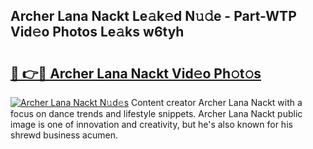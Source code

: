 ## Archer Lana Nackt Le𝚊k𝚎d N𝚞𝚍e - Part-WTP Vid𝚎o Photos Le𝚊ks w6tyh

# <h2><a href="http://fb2lh8.evod.top/?m=Archer+Lana+Nackt">🔗 👉🔴 Archer Lana Nackt Vid𝚎o Ph𝚘t𝚘s</a></h2>

[![Archer Lana Nackt N𝚞d𝚎s](https://i.imgur.com/8V9OHl7.gif)](http://fb2lh8.evod.top/?m=Archer+Lana+Nackt)
Content creator Archer Lana Nackt with a focus on dance trends and lifestyle snippets. Archer Lana Nackt public image is one of innovation and creativity, but he's also known for his shrewd business acumen. 
